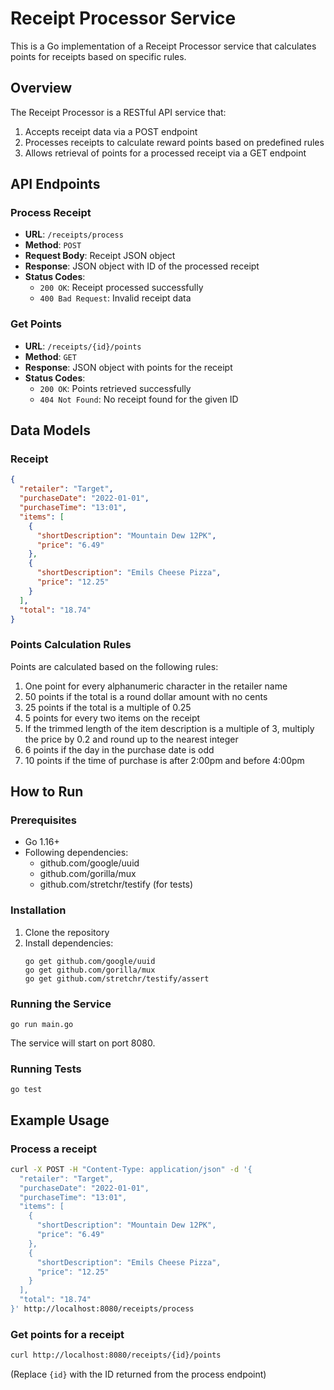 # Receipt Processor Service

This is a Go implementation of a Receipt Processor service that calculates points for receipts based on specific rules.

## Overview

The Receipt Processor is a RESTful API service that:
1. Accepts receipt data via a POST endpoint
2. Processes receipts to calculate reward points based on predefined rules
3. Allows retrieval of points for a processed receipt via a GET endpoint

## API Endpoints

### Process Receipt
- **URL**: `/receipts/process`
- **Method**: `POST`
- **Request Body**: Receipt JSON object
- **Response**: JSON object with ID of the processed receipt
- **Status Codes**: 
  - `200 OK`: Receipt processed successfully
  - `400 Bad Request`: Invalid receipt data

### Get Points
- **URL**: `/receipts/{id}/points`
- **Method**: `GET`
- **Response**: JSON object with points for the receipt
- **Status Codes**: 
  - `200 OK`: Points retrieved successfully
  - `404 Not Found`: No receipt found for the given ID

## Data Models

### Receipt
```json
{
  "retailer": "Target",
  "purchaseDate": "2022-01-01",
  "purchaseTime": "13:01",
  "items": [
    {
      "shortDescription": "Mountain Dew 12PK",
      "price": "6.49"
    },
    {
      "shortDescription": "Emils Cheese Pizza",
      "price": "12.25"
    }
  ],
  "total": "18.74"
}
```

### Points Calculation Rules

Points are calculated based on the following rules:

1. One point for every alphanumeric character in the retailer name
2. 50 points if the total is a round dollar amount with no cents
3. 25 points if the total is a multiple of 0.25
4. 5 points for every two items on the receipt
5. If the trimmed length of the item description is a multiple of 3, multiply the price by 0.2 and round up to the nearest integer
6. 6 points if the day in the purchase date is odd
7. 10 points if the time of purchase is after 2:00pm and before 4:00pm

## How to Run

### Prerequisites
- Go 1.16+
- Following dependencies:
  - github.com/google/uuid
  - github.com/gorilla/mux
  - github.com/stretchr/testify (for tests)

### Installation

1. Clone the repository
2. Install dependencies:
   ```
   go get github.com/google/uuid
   go get github.com/gorilla/mux
   go get github.com/stretchr/testify/assert
   ```

### Running the Service
```
go run main.go
```

The service will start on port 8080.

### Running Tests
```
go test
```

## Example Usage

### Process a receipt
```bash
curl -X POST -H "Content-Type: application/json" -d '{
  "retailer": "Target",
  "purchaseDate": "2022-01-01",
  "purchaseTime": "13:01",
  "items": [
    {
      "shortDescription": "Mountain Dew 12PK",
      "price": "6.49"
    },
    {
      "shortDescription": "Emils Cheese Pizza",
      "price": "12.25"
    }
  ],
  "total": "18.74"
}' http://localhost:8080/receipts/process
```

### Get points for a receipt
```bash
curl http://localhost:8080/receipts/{id}/points
```
(Replace `{id}` with the ID returned from the process endpoint)
